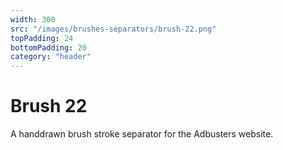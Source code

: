 ```yaml
---
width: 300
src: "/images/brushes-separators/brush-22.png"
topPadding: 24
bottomPadding: 20
category: "header"
---
```


# Brush 22

A handdrawn brush stroke separator for the Adbusters website.
